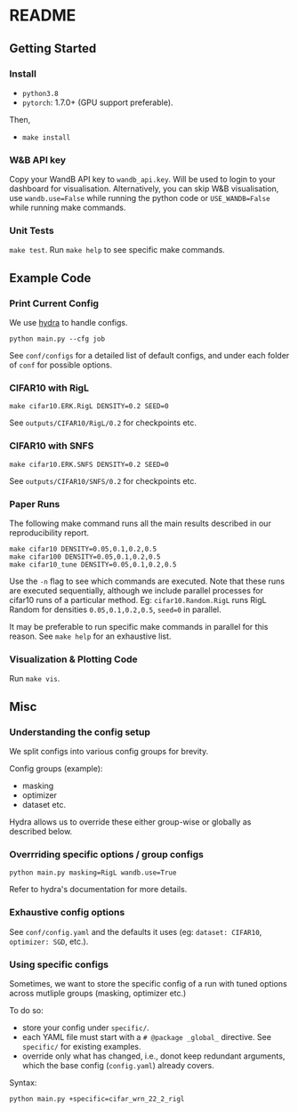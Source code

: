 # README

## Getting Started

### Install 

* `python3.8`
* `pytorch`: 1.7.0+ (GPU support preferable).

Then,
* `make install`

### W&B API key

Copy your WandB API key to `wandb_api.key`.
Will be used to login to your dashboard for visualisation. 
Alternatively, you can skip W&B visualisation, use `wandb.use=False` while running the python code or `USE_WANDB=False` while running make commands.

### Unit Tests

`make test`. Run `make help` to see specific make commands.

## Example Code

### Print Current Config

We use [hydra](https://hydra.cc/docs/intro) to handle configs.

```
python main.py --cfg job
```

See `conf/configs` for a detailed list of default configs, and under each folder of `conf` for possible options.

### CIFAR10 with RigL

```
make cifar10.ERK.RigL DENSITY=0.2 SEED=0
```

See `outputs/CIFAR10/RigL/0.2` for checkpoints etc. 

### CIFAR10 with SNFS

```
make cifar10.ERK.SNFS DENSITY=0.2 SEED=0
```

See `outputs/CIFAR10/SNFS/0.2` for checkpoints etc. 

### Paper Runs

The following make command runs all the main results described in our reproducibility report.

```
make cifar10 DENSITY=0.05,0.1,0.2,0.5
make cifar100 DENSITY=0.05,0.1,0.2,0.5
make cifar10_tune DENSITY=0.05,0.1,0.2,0.5
```

Use the `-n` flag to see which commands are executed.
Note that these runs are executed sequentially, although we include parallel processes for cifar10 runs of a particular method.
Eg: `cifar10.Random.RigL` runs RigL Random for densities `0.05,0.1,0.2,0.5`, `seed=0` in parallel.

It may be preferable to run specific make commands in parallel for this reason. See `make help` for an exhaustive list.

### Visualization & Plotting Code

Run `make vis`.

## Misc

### Understanding the config setup

We split configs into various config groups for brevity.

Config groups (example):
* masking
* optimizer
* dataset 
etc.

Hydra allows us to override these either group-wise or globally as described below.
 
### Overrriding specific options / group configs

`python main.py masking=RigL wandb.use=True`

Refer to hydra's documentation for more details.

### Exhaustive config options

See `conf/config.yaml` and the defaults it uses (eg: `dataset: CIFAR10`, `optimizer: SGD`, etc.).

### Using specific configs

Sometimes, we want to store the specific config of a run with tuned options across mutliple groups (masking, optimizer etc.)

To do so:

* store your config under `specific/`. 
* each YAML file must start with a `# @package _global_` directive. See `specific/` for existing examples. 
* override only what has changed, i.e., donot keep redundant arguments, which the base config (`config.yaml`) already covers.

Syntax:

`python main.py +specific=cifar_wrn_22_2_rigl`